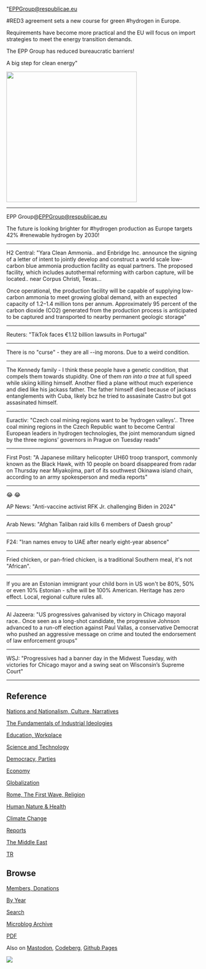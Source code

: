 
"EPPGroup@respublicae.eu

\#RED3 agreement sets a new course for green #hydrogen in Europe. 

Requirements have become more practical and the EU will focus on
import strategies to meet the energy transition demands.

The EPP Group has reduced bureaucratic barriers! 

A big step for clean energy"

<img width='340' src='https://files.respublicae.eu/media_attachments/files/110/151/473/147/069/100/original/081c6ea1b47753f5.jpg'/> 

---

EPP Group@EPPGroup@respublicae.eu

The future is looking brighter for #hydrogen production as Europe
targets 42% #renewable hydrogen by 2030!

---

H2 Central: "Yara Clean Ammonia.. and Enbridge Inc. announce the
signing of a letter of intent to jointly develop and construct a world
scale low-carbon blue ammonia production facility as equal
partners. The proposed facility, which includes autothermal reforming
with carbon capture, will be located.. near Corpus Christi, Texas...

Once operational, the production facility will be capable of supplying
low-carbon ammonia to meet growing global demand, with an expected
capacity of 1.2–1.4 million tons per annum. Approximately 95 percent
of the carbon dioxide (CO2) generated from the production process is
anticipated to be captured and transported to nearby permanent
geologic storage"

---

Reuters: "TikTok faces €1.12 billion lawsuits in Portugal"

---

There is no "curse" - they are all --ing morons. Due to a weird
condition.

---

The Kennedy family - I think these people have a genetic condition,
that compels them towards stupidity. One of them *ran into a tree* at
full speed while skiing killing himself. Another flied a plane without
much experience and died like his jackass father. The father himself
died because of jackass entanglements with Cuba, likely bcz he tried
to assasinate Castro but got assasinated himself.

---

Euractiv: "Czech coal mining regions want to be ‘hydrogen
valleys’.. Three coal mining regions in the Czech Republic want to
become Central European leaders in hydrogen technologies, the joint
memorandum signed by the three regions’ governors in Prague on Tuesday
reads"

---

First Post: "A Japanese military helicopter UH60 troop transport,
commonly known as the Black Hawk, with 10 people on board disappeared
from radar on Thursday near Miyakojima, part of its southwest Okinawa
island chain, according to an army spokesperson and media reports"

---

😂 😂 

AP News: "Anti-vaccine activist RFK Jr. challenging Biden in 2024"

---

Arab News: "Afghan Taliban raid kills 6 members of Daesh group"

---

F24: "Iran names envoy to UAE after nearly eight-year absence"

---

Fried chicken, or pan-fried chicken, is a traditional Southern meal,
it's not "African".

---

If you are an Estonian immigrant your child born in US won't be 80%,
50% or even 10% Estonian - s/he will be 100% American.  Heritage has
zero effect. Local, regional culture rules all.

---

Al Jazeera: "US progressives galvanised by victory in Chicago mayoral
race.. Once seen as a long-shot candidate, the progressive Johnson
advanced to a run-off election against Paul Vallas, a conservative
Democrat who pushed an aggressive message on crime and touted the
endorsement of law enforcement groups"

---

WSJ: "Progressives had a banner day in the Midwest Tuesday, with
victories for Chicago mayor and a swing seat on Wisconsin’s Supreme
Court"

---

## Reference

[Nations and Nationalism, Culture, Narratives](0119/2013/02/nations-and-nationalism.html)

[The Fundamentals of Industrial Ideologies](0119/2011/04/fundamentals-of-industrial-ideologies.html)

[Education, Workplace](0119/2017/09/education-workplace.html)

[Science and Technology](0119/2018/09/science-technology.html)

[Democracy, Parties](0119/2016/11/democracy.html)

[Economy](2021/01/economy.html)

[Globalization](0119/2018/09/globalization.html)

[Rome, The First Wave, Religion](0119/2017/12/rome.html)

[Human Nature & Health](2020/07/human-nature.html)

[Climate Change](2022/01/climate.html)

[Reports](2021/01/reports.html)

[The Middle East](0119/2019/07/middleeast.html)

[TR](../tr/index.html)

## Browse

[Members, Donations](2022/08/members.html)

[By Year](years.html)

[Search](search.html)

[Microblog Archive](mbl/index.html)

[PDF](https://drive.google.com/uc?export=view&id=1FSi-1MnqXVq_PVTEXzzflwN8-7h92N_R)

Also on 
[Mastodon](https://masto.ai/@muratk3n),
[Codeberg](https://muratk5n.codeberg.page/en/),
[Github Pages](https://muratk5n.github.io/thirdwave/en/)

<img src='https://drive.google.com/uc?export=view&id=1zsIeciFSvlr-sWB84Tc0mfZ_NYqn9VQx'/> 

